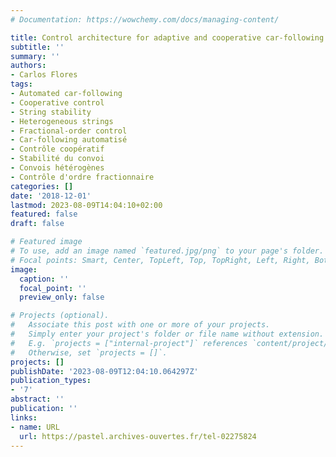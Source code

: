 ```yaml
---
# Documentation: https://wowchemy.com/docs/managing-content/

title: Control architecture for adaptive and cooperative car-following
subtitle: ''
summary: ''
authors:
- Carlos Flores
tags:
- Automated car-following
- Cooperative control
- String stability
- Heterogeneous strings
- Fractional-order control
- Car-following automatisé
- Contrôle coopératif
- Stabilité du convoi
- Convois hétérogènes
- Contrôle d'ordre fractionnaire
categories: []
date: '2018-12-01'
lastmod: 2023-08-09T14:04:10+02:00
featured: false
draft: false

# Featured image
# To use, add an image named `featured.jpg/png` to your page's folder.
# Focal points: Smart, Center, TopLeft, Top, TopRight, Left, Right, BottomLeft, Bottom, BottomRight.
image:
  caption: ''
  focal_point: ''
  preview_only: false

# Projects (optional).
#   Associate this post with one or more of your projects.
#   Simply enter your project's folder or file name without extension.
#   E.g. `projects = ["internal-project"]` references `content/project/deep-learning/index.md`.
#   Otherwise, set `projects = []`.
projects: []
publishDate: '2023-08-09T12:04:10.064297Z'
publication_types:
- '7'
abstract: ''
publication: ''
links:
- name: URL
  url: https://pastel.archives-ouvertes.fr/tel-02275824
---
```

